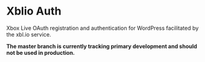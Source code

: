 # Xblio Auth #
Xbox Live OAuth registration and authentication for WordPress facilitated by the xbl.io service.

**The master branch is currently tracking primary development and should not be used in production.**